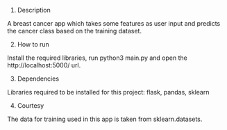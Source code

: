 1) Description

A breast cancer app which takes some features as user input and predicts the cancer class based on the training dataset.

2) How to run

Install the required libraries, run python3 main.py and open the http://localhost:5000/ url.

3) Dependencies

Libraries required to be installed for this project: flask, pandas, sklearn

4) Courtesy

The data for training used in this app is taken from sklearn.datasets.

